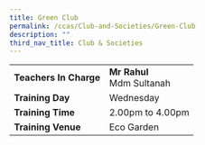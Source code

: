 ```yaml
---
title: Green Club
permalink: /ccas/Club-and-Societies/Green-Club
description: ""
third_nav_title: Club & Societies
---
```



| |  | 
| -------- | -------- | 
| **Teachers In Charge**     | **Mr Rahul**<br>Mdm Sultanah     | 
|**Training Day**|Wednesday
|**Training Time**|2.00pm to 4.00pm
|**Training Venue**|Eco Garden

